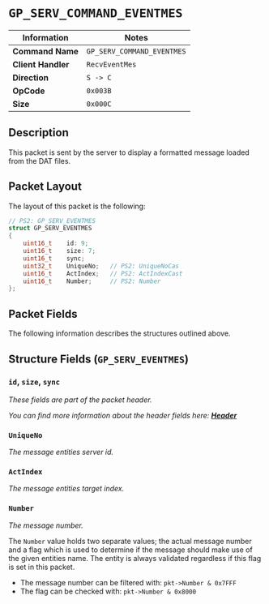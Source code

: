 # `GP_SERV_COMMAND_EVENTMES`

| Information               | Notes |
|---                        |---    |
| **Command Name**          | `GP_SERV_COMMAND_EVENTMES` |
| **Client Handler**        | `RecvEventMes` |
| **Direction**             | `S -> C` |
| **OpCode**                | `0x003B` |
| **Size**                  | `0x000C` |

## Description

This packet is sent by the server to display a formatted message loaded from the DAT files.

## Packet Layout

The layout of this packet is the following:

```cpp
// PS2: GP_SERV_EVENTMES
struct GP_SERV_EVENTMES
{
    uint16_t    id: 9;
    uint16_t    size: 7;
    uint16_t    sync;
    uint32_t    UniqueNo;   // PS2: UniqueNoCas
    uint16_t    ActIndex;   // PS2: ActIndexCast
    uint16_t    Number;     // PS2: Number
};
```

## Packet Fields

The following information describes the structures outlined above.

## Structure Fields (`GP_SERV_EVENTMES`)

### `id`, `size`, `sync`

_These fields are part of the packet header._

_You can find more information about the header fields here: [**Header**](/world/server/Header.md)_

### `UniqueNo`

_The message entities server id._

### `ActIndex`

_The message entities target index._

### `Number`

_The message number._

The `Number` value holds two separate values; the actual message number and a flag which is used to determine if the message should make use of the given entities name. The entity is always validated regardless if this flag is set in this packet.

  - The message number can be filtered with: `pkt->Number & 0x7FFF`
  - The flag can be checked with: `pkt->Number & 0x8000`
